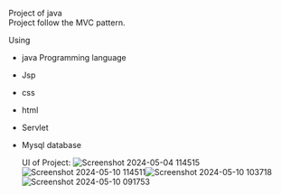 Project of java  
Project follow the MVC pattern.

Using 
- java Programming language
- Jsp
- css
- html
- Servlet
- Mysql database


  UI of Project:
  ![Screenshot 2024-05-04 114515](https://github.com/gitsubash44/E-Jhola/assets/110603740/505847f0-4869-4454-9788-5b60f5fe85f1)![Screenshot 2024-05-10 114511](https://github.com/gitsubash44/E-Jhola/assets/110603740/30a09ce6-7225-40d3-92da-8229e730f3a8)![Screenshot 2024-05-10 103718](https://github.com/gitsubash44/E-Jhola/assets/110603740/ce58c6c1-f96b-4d85-8a8c-8ade67a65e1d)![Screenshot 2024-05-10 091753](https://github.com/gitsubash44/E-Jhola/assets/110603740/ccc1a2d1-1abd-4974-b218-1311f766b662)




